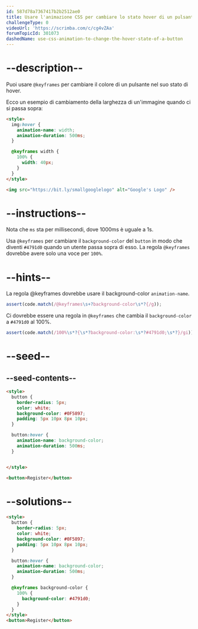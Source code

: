```yaml
---
id: 587d78a7367417b2b2512ae0
title: Usare l'animazione CSS per cambiare lo stato hover di un pulsante
challengeType: 0
videoUrl: 'https://scrimba.com/c/cg4vZAa'
forumTopicId: 301073
dashedName: use-css-animation-to-change-the-hover-state-of-a-button
---
```


# --description--

Puoi usare `@keyframes` per cambiare il colore di un pulsante nel suo stato di hover.

Ecco un esempio di cambiamento della larghezza di un'immagine quando ci si passa sopra:

```html
<style>
  img:hover {
    animation-name: width;
    animation-duration: 500ms;
  }

  @keyframes width {
    100% {
      width: 40px;
    }
  }
</style>

<img src="https://bit.ly/smallgooglelogo" alt="Google's Logo" />
```

# --instructions--

Nota che `ms` sta per millisecondi, dove 1000ms è uguale a 1s.

Usa `@keyframes` per cambiare il `background-color` del `button` in modo che diventi `#4791d0` quando un utente passa sopra di esso. La regola `@keyframes` dovrebbe avere solo una voce per `100%`.

# --hints--

La regola @keyframes dovrebbe usare il background-color `animation-name`.

```js
assert(code.match(/@keyframes\s+?background-color\s*?{/g));
```

Ci dovrebbe essere una regola in `@keyframes` che cambia il `background-color` a `#4791d0` al 100%.

```js
assert(code.match(/100%\s*?{\s*?background-color:\s*?#4791d0;\s*?}/gi));
```

# --seed--

## --seed-contents--

```html
<style>
  button {
    border-radius: 5px;
    color: white;
    background-color: #0F5897;
    padding: 5px 10px 8px 10px;
  }

  button:hover {
    animation-name: background-color;
    animation-duration: 500ms;
  }


</style>

<button>Register</button>
```

# --solutions--

```html
<style>
  button {
    border-radius: 5px;
    color: white;
    background-color: #0F5897;
    padding: 5px 10px 8px 10px;
  }

  button:hover {
    animation-name: background-color;
    animation-duration: 500ms;
  }

  @keyframes background-color {
    100% {
      background-color: #4791d0;
    }
  }
</style>
<button>Register</button>
```
